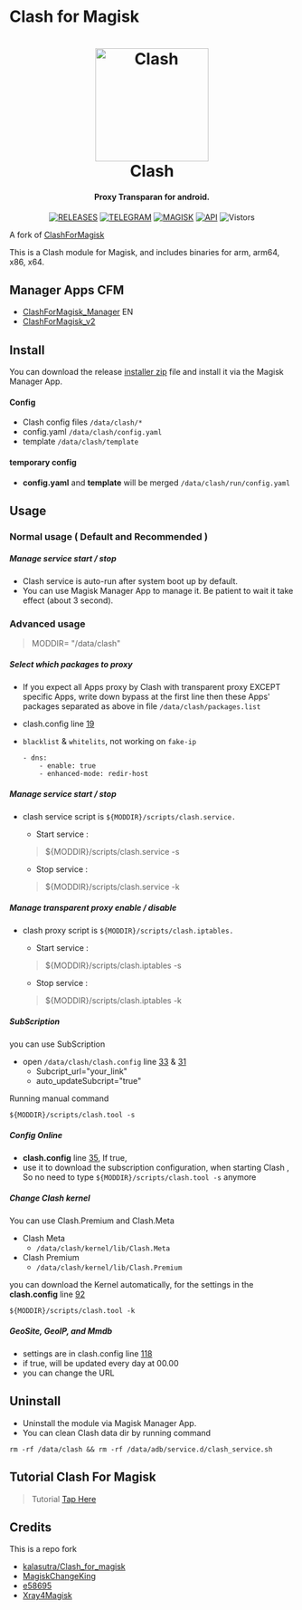 # Clash for Magisk
<h1 align="center">
  <img src="https://github.com/taamarin/ClashforMagisk/blob/master/docs/logo.png" alt="Clash" width="200">
  <br>Clash<br>
</h1>
<h4 align="center">Proxy Transparan for android.</h4>


<div align="center">

[![RELEASES](https://img.shields.io/github/downloads/taamarin/ClashforMagisk/total.svg)](https://github.com/taamarin/ClashforMagisk/releases)
[![TELEGRAM](https://img.shields.io/badge/Telegram%20-Channel%20-blue)](https://t.me/nothing_taamarin)
[![MAGISK](https://img.shields.io/badge/Magisk%20-v20.4+-brightgreen)](https://github.com/topjohnwu/Magisk)
[![API](https://img.shields.io/badge/API-19%2B-brightgreen.svg?style=flat)](https://android-arsenal.com/api?level=19)
![Vistors](https://visitor-badge.laobi.icu/badge?page_id=taamarin.ClashforMagisk) 

</div>

A fork of [ClashForMagisk](https://github.com/kalasutra/Clash_For_Magisk)

This is a Clash module for Magisk, and includes binaries for arm, arm64, x86, x64.

## Manager Apps CFM
- [ClashForMagisk_Manager](https://t.me/taamarin/26137) EN
- [ClashForMagisk_v2](https://github.com/taamarin/ClashforMagisk/releases/download/v1.13.2/ClashforMagisk-v1.6.0.apk)

## Install
You can download the release [installer zip](https://github.com/taamarin/ClashforMagisk/releases) file and install it via the Magisk Manager App.

#### Config
- Clash config files `/data/clash/*`
- config.yaml `/data/clash/config.yaml`
- template `/data/clash/template`

#### temporary config
- **config.yaml** and **template** will be merged `/data/clash/run/config.yaml`

## Usage
### Normal usage ( Default and Recommended )
##### Manage service start / stop
- Clash service is auto-run after system boot up by default.
- You can use Magisk Manager App to manage it. Be patient to wait it take effect (about 3 second).

### Advanced usage
> MODDIR= "/data/clash"
##### Select which packages to proxy
- If you expect all Apps proxy by Clash with transparent proxy EXCEPT specific Apps, write down bypass at the first line then these Apps' packages separated as above in file `/data/clash/packages.list`
- clash.config line [19](https://github.com/taamarin/ClashforMagisk/blob/master/scripts/clash.config#L19)
- `blacklist` & `whitelits`, not working on `fake-ip`

      - dns:
          - enable: true
          - enhanced-mode: redir-host

##### Manage service start / stop
- clash service script is `${MODDIR}/scripts/clash.service.`
    - Start service :
    > ${MODDIR}/scripts/clash.service -s

    - Stop service :
    > ${MODDIR}/scripts/clash.service -k

##### Manage transparent proxy enable / disable
- clash proxy script is `${MODDIR}/scripts/clash.iptables.`
    - Start service :
    > ${MODDIR}/scripts/clash.iptables -s

    - Stop service :
    > ${MODDIR}/scripts/clash.iptables -k

##### SubScription
you can use SubScription
- open `/data/clash/clash.config` line [33](https://github.com/taamarin/ClashforMagisk/blob/master/scripts/clash.config#L33) & [31](https://github.com/taamarin/ClashforMagisk/blob/master/scripts/clash.config#L31)
  - Subcript_url="your_link"
  - auto_updateSubcript="true"

Running manual command
```shell
${MODDIR}/scripts/clash.tool -s
```

##### Config Online
- **clash.config** line [35](https://github.com/taamarin/ClashforMagisk/blob/master/scripts/clash.config#L35), If true,
- use it to download the subscription configuration, when starting Clash , So no need to type `${MODDIR}/scripts/clash.tool -s` anymore

##### Change Clash kernel
You can use Clash.Premium and Clash.Meta
- Clash Meta 
  - `/data/clash/kernel/lib/Clash.Meta`
- Clash Premium 
  - `/data/clash/kernel/lib/Clash.Premium`

you can download the Kernel automatically, for the settings in the **clash.config** line [92](https://github.com/taamarin/ClashforMagisk/blob/master/scripts/clash.config#L92)
```shell
${MODDIR}/scripts/clash.tool -k
```

##### GeoSite, GeoIP, and Mmdb
- settings are in clash.config line [118](https://github.com/taamarin/ClashforMagisk/blob/master/scripts/clash.config#L118)
- if true, will be updated every day at 00.00
- you can change the URL

## Uninstall
- Uninstall the module via Magisk Manager App.
- You can clean Clash data dir by running command 
```shell
rm -rf /data/clash && rm -rf /data/adb/service.d/clash_service.sh
```

## Tutorial Clash For Magisk
  > Tutorial [Tap Here](https://telegra.ph/%F0%9D%93%92%F0%9D%93%B5%F0%9D%93%AA%F0%9D%93%BC%F0%9D%93%B1%F0%9D%93%95%F0%9D%93%B8%F0%9D%93%BB%F0%9D%93%9C%F0%9D%93%AA%F0%9D%93%B0%F0%9D%93%B2%F0%9D%93%BC%F0%9D%93%B4-11-28)

## Credits
This is a repo fork
  - [kalasutra/Clash_for_magisk](https://github.com/kalasutra/Clash_For_Magisk)
  - [MagiskChangeKing](https://t.me/MagiskChangeKing)
  - [e58695](https://t.me/e58695)
  - [Xray4Magisk](https://github.com/Asterisk4Magisk/Xray4Magisk)
